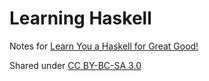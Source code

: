 # Learning Haskell 

Notes for [Learn You a Haskell for Great Good!](http://learnyouahaskell.com)

Shared under [CC BY-BC-SA 3.0](https://creativecommons.org/licenses/by-nc-sa/3.0/)